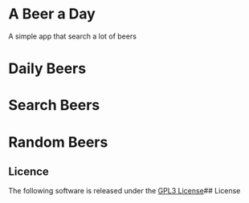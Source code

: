 # A Beer a Day 

A simple app that search a lot of  beers

# Daily Beers

# Search Beers

# Random Beers

## Licence

The following software is released under the [GPL3 License](https://github.com/GianniGM/goSearch/blob/master/LICENSE)## License 
